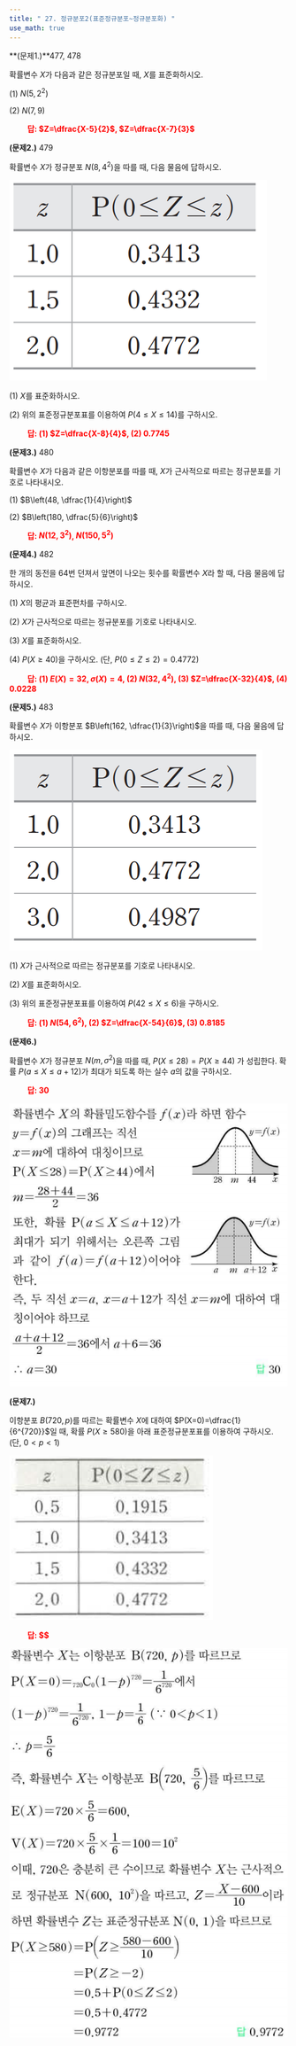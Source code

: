 ```yaml
---
title: " 27. 정규분포2(표준정규분포~정규분포화) "
use_math: true
---
```



**(문제1.)**477, 478

확률변수 $X$가 다음과 같은 정규분포일 때, $X$를 표준화하시오.

(1) $N(5, 2^2)$

(2) $N(7, 9)$

 **<span style="color: red;">$\qquad$답: $Z=\dfrac{X-5}{2}$, $Z=\dfrac{X-7}{3}$</span>** 


**(문제2.)** 479

확률변수 $X$가 정규분포 $N(8, 4^2)$을 따를 때, 다음 물음에 답하시오.

<img src="/assets/Pasted image 20240528104900.png"/>

(1) $X$를 표준화하시오.

(2) 위의 표준정규분포표를 이용하여 $P(4\le X\le 14)$를 구하시오.

 **<span style="color: red;">$\qquad$답: (1) $Z=\dfrac{X-8}{4}$, (2) $0.7745$</span>** 

**(문제3.)** 480

확률변수 $X$가 다음과 같은 이항분포를 따를 때, $X$가 근사적으로 따르는 정규분포를 기호로 나타내시오.

(1) $B\left(48, \dfrac{1}{4}\right)$

(2) $B\left(180, \dfrac{5}{6}\right)$

 **<span style="color: red;">$\qquad$답: $N(12, 3^2)$, $N(150, 5^2)$</span>** 

**(문제4.)** 482

한 개의 동전을 64번 던져서 앞면이 나오는 횟수를 확률변수 $X$라 할 때, 다음 물음에 답하시오.

(1) $X$의 평균과 표준편차를 구하시오.

(2) $X$가 근사적으로 따르는 정규분포를 기호로 나타내시오.

(3) $X$를 표준화하시오.

(4) $P(X\ge40)$을 구하시오. (단, $P(0\le Z\le2)=0.4772$)

 **<span style="color: red;">$\qquad$답: (1) $E(X)=32, \sigma(X)=4$, (2) $N(32, 4^2)$, (3) $Z=\dfrac{X-32}{4}$, (4) $0.0228$</span>** 

**(문제5.)** 483
 
확률변수 $X$가 이항분포 $B\left(162, \dfrac{1}{3}\right)$을 따를 때, 다음 물음에 답하시오.

<img src="/assets/Pasted image 20240528105625.png"/>

(1) $X$가 근사적으로 따르는 정규분포를 기호로 나타내시오.

(2) $X$를 표준화하시오.

(3) 위의 표준정규분포표를 이용하여 $P(42\le X\le 6)$을 구하시오.


 **<span style="color: red;">$\qquad$답: (1) $N(54, 6^2)$, (2) $Z=\dfrac{X-54}{6}$, (3) $0.8185$</span>** 

**(문제6.)**

확률변수 $X$가 정규분포 $N(m, \sigma^2)$을 따를 때, $P(X\le 28)=P(X\ge44)$ 가 성립한다. 확률 $P(a\le X\le a+12)$가 최대가 되도록 하는 실수 $a$의 값을 구하시오.

 **<span style="color: red;">$\qquad$답: $30$</span>** 

<img src="/assets/Pasted image 20240528111059.png"/>


**(문제7.)**

이항분포 $B(720, p)$를 따르는 확률변수 $X$에 대하여 $P(X=0)=\dfrac{1}{6^{720}}$일 때, 확률 $P(X\ge580)$을 아래 표준정규분포표를 이용하여 구하시오. (단, $0<p<1$)

<img src="/assets/Pasted image 20240528111258.png"/>

 **<span style="color: red;">$\qquad$답: $$</span>** 

<img src="/assets/Pasted image 20240528111353.png"/>

